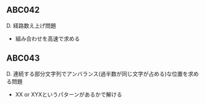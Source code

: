 ## ABC042
D. 経路数え上げ問題
* 組み合わせを高速で求める
## ABC043
D. 連続する部分文字列でアンバランス(過半数が同じ文字が占める)な位置を求める問題
* XX or XYXというパターンがあるかで解ける
